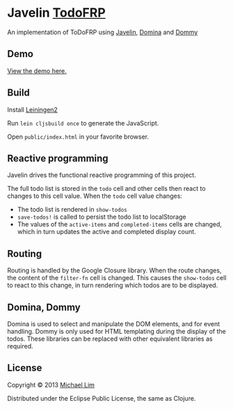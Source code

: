 # Javelin [TodoFRP](https://github.com/lynaghk/todoFRP)

An implementation of ToDoFRP using [Javelin](https://github.com/tailrecursion/javelin), 
[Domina](https://github.com/levand/domina) and [Dommy](https://github.com/Prismatic/dommy)

## Demo

[View the demo here.](http://priornix.github.com/todoFRP/todo/javelin/pubic/index.html)

## Build

Install [Leiningen2](https://github.com/technomancy/leiningen)

Run `lein cljsbuild once` to generate the JavaScript.

Open `public/index.html` in your favorite browser.

## Reactive programming

Javelin drives the functional reactive programming of this project.

The full todo list is stored in the `todo` cell and other cells then react
to changes to this cell value. When the `todo` cell value changes: 

* The todo list is rendered in `show-todos`
* `save-todos!` is called to persist the todo list to localStorage
* The values of the `active-items` and `completed-items`
  cells are changed, which in turn updates the active and completed
  display count.

## Routing

Routing is handled by the Google Closure library. When the route
changes, the content of the `filter-fn` cell is changed. This causes the 
`show-todos` cell to react to this change, in turn rendering which 
todos are to be displayed.

## Domina, Dommy

Domina is used to select and manipulate the DOM elements, and for
event handling. Dommy is only used for HTML templating during the
display of the todos. These libraries can be replaced with other
equivalent libraries as required.

## License

Copyright © 2013 [Michael Lim](http://github.com/priornix)

Distributed under the Eclipse Public License, the same as Clojure.
